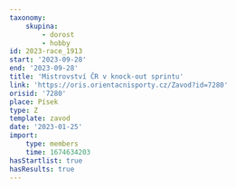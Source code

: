 ```yaml
---
taxonomy:
    skupina:
        - dorost
        - hobby
id: 2023-race_1913
start: '2023-09-28'
end: '2023-09-28'
title: 'Mistrovství ČR v knock-out sprintu'
link: 'https://oris.orientacnisporty.cz/Zavod?id=7280'
orisid: '7280'
place: Písek
type: Z
template: zavod
date: '2023-01-25'
import:
    type: members
    time: 1674634203
hasStartlist: true
hasResults: true
---
```


